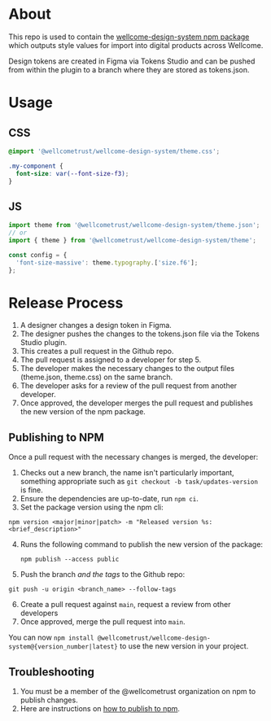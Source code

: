 # About

This repo is used to contain the [wellcome-design-system npm package](https://www.npmjs.com/package/@wellcometrust/wellcome-design-system) which outputs style values for import into digital products across Wellcome.

Design tokens are created in Figma via Tokens Studio and can be pushed from within the plugin to a branch where they are stored as tokens.json.

# Usage

## CSS

```css
@import '@wellcometrust/wellcome-design-system/theme.css';

.my-component {
  font-size: var(--font-size-f3);
}
```

## JS

```js
import theme from '@wellcometrust/wellcome-design-system/theme.json';
// or
import { theme } from '@wellcometrust/wellcome-design-system/theme';

const config = {
  'font-size-massive': theme.typography.['size.f6'];
};
```

# Release Process

1. A designer changes a design token in Figma.
2. The designer pushes the changes to the tokens.json file via the Tokens Studio plugin.
3. This creates a pull request in the Github repo.
4. The pull request is assigned to a developer for step 5.
5. The developer makes the necessary changes to the output files (theme.json, theme.css) on the same branch.
6. The developer asks for a review of the pull request from another developer.
7. Once approved, the developer merges the pull request and publishes the new version of the npm package.

## Publishing to NPM

Once a pull request with the necessary changes is merged, the developer:

1. Checks out a new branch, the name isn't particularly important, something appropriate such as `git checkout -b task/updates-version` is fine.
2. Ensure the dependencies are up-to-date, run `npm ci`.
3. Set the package version using the npm cli:

  ```
  npm version <major|minor|patch> -m "Released version %s: <brief_description>"
  ```

4. Runs the following command to publish the new version of the package:

   ```
   npm publish --access public
   ```

5. Push the branch *and the tags* to the Github repo:

  ```
  git push -u origin <branch_name> --follow-tags
  ```

6. Create a pull request against `main`, request a review from other developers
7. Once approved, merge the pull request into `main`.

You can now `npm install @wellcometrust/wellcome-design-system@{version_number|latest}` to use the new version in your project.

## Troubleshooting

1. You must be a member of the @wellcometrust organization on npm to publish changes.
2. Here are instructions on [how to publish to npm](https://docs.npmjs.com/creating-and-publishing-scoped-public-packages#publishing-scoped-public-packages).